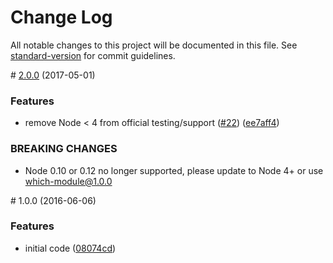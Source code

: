 Change Log
==========

All notable changes to this project will be documented in this file. See [standard-version](https://github.com/conventional-changelog/standard-version) for commit guidelines.

<span id="2.0.0"></span> \# [2.0.0](https://github.com/nexdrew/which-module/compare/v1.0.0...v2.0.0) (2017-05-01)

### Features

-   remove Node &lt; 4 from official testing/support ([\#22](https://github.com/nexdrew/which-module/issues/22)) ([ee7aff4](https://github.com/nexdrew/which-module/commit/ee7aff4))

### BREAKING CHANGES

-   Node 0.10 or 0.12 no longer supported, please update to Node 4+ or use which-module@1.0.0

<span id="1.0.0"></span> \# 1.0.0 (2016-06-06)

### Features

-   initial code ([08074cd](https://github.com/nexdrew/which-module/commit/08074cd))
